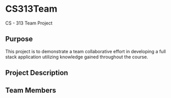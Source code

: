 # CS313Team
CS - 313 Team Project
## Purpose
This project is to demonstrate a team collaborative effort in developing a full stack application utilizing knowledge gained throughout the course.

## Project Description

## Team Members

